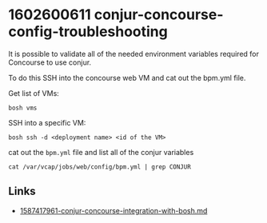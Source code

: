 # 1602600611 conjur-concourse-config-troubleshooting
It is possible to validate all of the needed environment variables required for Concourse to use conjur.

To do this SSH into the concourse web VM and cat out the bpm.yml file.


Get list of VMs:
```
bosh vms
```

SSH into a specific VM:
```
bosh ssh -d <deployment name> <id of the VM>
```

cat out the `bpm.yml` file and list all of the conjur variables
```
cat /var/vcap/jobs/web/config/bpm.yml | grep CONJUR
```

## Links
- [1587417961-conjur-concourse-integration-with-bosh.md](1587417961-conjur-concourse-integration-with-bosh.md)
